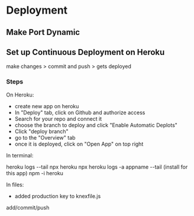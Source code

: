 # Deployment

## Make Port Dynamic

## Set up Continuous Deployment on Heroku

make changes > commit and push > gets deployed

### Steps

On Heroku:

- create new app on heroku
- In "Deploy" tab, click on Github and authorize access
- Search for your repo and connect it
- choose the branch to deploy and click "Enable Automatic Deplots"
- Click "deploy branch"
- go to the "Overview" tab
- once it is deployed, click on "Open App" on top right

In terminal:

heroku logs --tail
npx heroku
npx heroku logs -a appname --tail (install for this app)
npm -i heroku

In files:

- added production key to knexfile.js

add/commit/push
